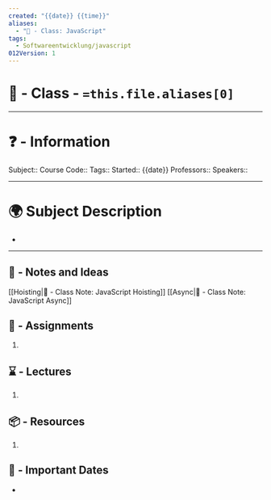 ```yaml
---
created: "{{date}} {{time}}"
aliases:
  - "🏫 - Class: JavaScript"
tags:
  - Softwareentwicklung/javascript
012Version: 1
---
```


# 📃 - Class - `=this.file.aliases[0]`

---
# ❓ - Information
Subject::
Course Code::
Tags::
Started:: {{date}}
Professors::
Speakers::

---
# 🌍 Subject Description
-   
---

## 📜 - Notes and Ideas
[[Hoisting|📜 - Class Note: JavaScript Hoisting]]
[[Async|📜 - Class Note: JavaScript Async]]

## 🎯 - Assignments
1. 
## ⌛ - Lectures
1. 
## 📦 - Resources
1. 
## 📅 - Important Dates
- 
